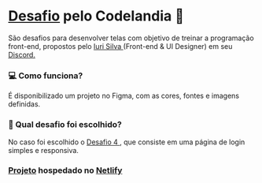 # [Desafio](https://codelandia4.netlify.app) pelo Codelandia 🚀

São desafios para desenvolver telas com objetivo de treinar a programação front-end, propostos pelo <a href="https://www.linkedin.com/in/iuricode/"> Iuri Silva </a>  (Front-end & UI Designer) em seu <a href="https://discord.com/invite/QevDJqCzaY"> Discord. </a> <br> 

 ### 💻 Como funciona?

É disponibilizado um projeto no Figma, com as cores, fontes e imagens definidas.

### 💭 Qual desafio foi escolhido?
No caso foi escolhido o <a href="https://www.figma.com/file/Yb9IBH56g7T1hdIyZ3BMNO/Desafios---Codelândia?node-id=4261%3A2"> Desafio 4 </a>, que consiste em uma página de login simples e responsiva.

### [Projeto](https://codelandia4.netlify.app) hospedado no [Netlify](https://netlify.app)

